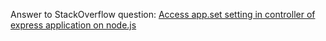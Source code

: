 Answer to StackOverflow question: [Access app.set setting in controller of express application on node.js](http://stackoverflow.com/questions/10567136/access-app-set-setting-in-controller-of-express-application-on-node-js/10572907#10572907)
